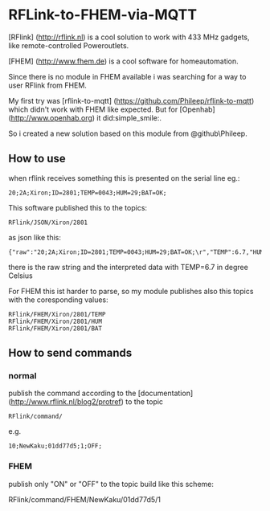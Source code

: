 # RFLink-to-FHEM-via-MQTT
[RFlink] (http://rflink.nl) is a cool solution to work with 433 MHz gadgets, like remote-controlled Poweroutlets.

[FHEM] (http://www.fhem.de) is a cool software for homeautomation.

Since there is no module in FHEM available i was searching for a way to user RFlink from FHEM.

My first try was [rflink-to-mqtt] (https://github.com/Phileep/rflink-to-mqtt) which didn't work with FHEM like expected. But for [Openhab] (http://www.openhab.org) it did:simple_smile:.

So i created a new solution based on this module from @github\Phileep.

## How to use

when rflink receives something this is presented on the serial line eg.:

```
20;2A;Xiron;ID=2801;TEMP=0043;HUM=29;BAT=OK;
```

This software published this to the topics:

```
RFlink/JSON/Xiron/2801
```
as json like this:
```
{"raw":"20;2A;Xiron;ID=2801;TEMP=0043;HUM=29;BAT=OK;\r","TEMP":6.7,"HUM":29,"BAT":"OK"}
```

there is the raw string and the interpreted data with TEMP=6.7 in degree Celsius

For FHEM this ist harder to parse, so my module publishes also this topics with the coresponding values:
```
RFlink/FHEM/Xiron/2801/TEMP
RFlink/FHEM/Xiron/2801/HUM
RFlink/FHEM/Xiron/2801/BAT
```

## How to send commands
### normal

publish the command according to the [documentation] (http://www.rflink.nl/blog2/protref) to the topic

```
RFlink/command/
```

e.g. 
```
10;NewKaku;01dd77d5;1;OFF;
```

### FHEM
publish only "ON" or "OFF" to the topic build like this scheme:

RFlink/command/FHEM/NewKaku/01dd77d5/1
